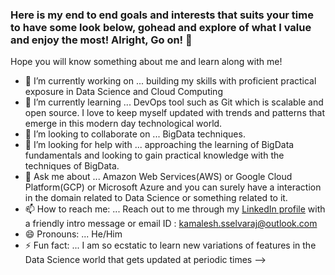 ### Here is my end to end goals and interests that suits your time to have some look below, gohead and explore of what I value and enjoy the most! Alright, Go on! 👋


Hope you will know something about me and learn along with me!

- 🔭 I’m currently working on ... building my skills with proficient practical exposure in Data Science and Cloud Computing
- 🌱 I’m currently learning ... DevOps tool such as Git which is scalable and open source. I love to keep myself updated with trends and patterns that emerge in this modern day technological world.
- 👯 I’m looking to collaborate on ... BigData techniques.
- 🤔 I’m looking for help with ... approaching the learning of BigData fundamentals and looking to gain practical knowledge with the techniques of BigData.
- 💬 Ask me about ... Amazon Web Services(AWS) or Google Cloud Platform(GCP) or Microsoft Azure and you can surely have a interaction in the domain related to Data Science or something related to it.
- 📫 How to reach me: ... Reach out to me through my [LinkedIn profile](https://www.linkedin.com/in/kamalesh-s-034512/) with a friendly intro message or email ID : kamalesh.sselvaraj@outlook.com
- 😄 Pronouns: ... He/Him
- ⚡ Fun fact: ... I am so ecstatic to learn new variations of features in the Data Science world that gets updated at periodic times
-->
